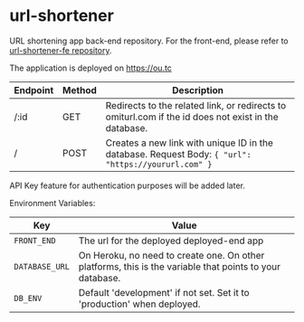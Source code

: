 # url-shortener
URL shortening app back-end repository. For the front-end, please refer to [url-shortener-fe repository](https://github.com/sametweb/url-shortener-fe).

The application is deployed on https://ou.tc

| Endpoint | Method | Description |
| -------- | ------ | ----------- |
| /:id     | GET    | Redirects to the related link, or redirects to omiturl.com if the id does not exist in the database. |
| /        | POST   | Creates a new link with unique ID in the database. Request Body: `{ "url": "https://yoururl.com" }` |

API Key feature for authentication purposes will be added later.

Environment Variables:

| Key | Value |
| --- | --- |
| `FRONT_END` | The url for the deployed deployed-end app |
| `DATABASE_URL` | On Heroku, no need to create one. On other platforms, this is the variable that points to your database. |
| `DB_ENV` | Default 'development' if not set. Set it to 'production' when deployed. |
